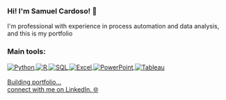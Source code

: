 ### Hi! I'm Samuel Cardoso! 🫡
I'm professional with experience in process automation and data analysis, and this is my portfolio

### Main tools:
<div stylr='display: inline_block'>
    <a href='https://github.com/SamuelCardoso-Analytics'>
    <img align='center' alt='Python' src= 'https://img.shields.io/badge/Python-3776AB?style=for-the-badge&logo=python&logoColor=white'/>
    <img align='center' alt='R' src= 'https://img.shields.io/badge/R-276DC3?style=for-the-badge&logo=r&logoColor=white'/>
    <img align='center' alt='SQL' src= 'https://img.shields.io/badge/MySQL-005C84?style=for-the-badge&logo=mysql&logoColor=white'/>
    <img align='center' alt='Excel' src= 'https://img.shields.io/badge/Microsoft_Excel-217346?style=for-the-badge&logo=microsoft-excel&logoColor=white'/>
    <img align='center' alt='PowerPoint' src= 'https://img.shields.io/badge/Microsoft_PowerPoint-B7472A?style=for-the-badge&logo=microsoft-powerpoint&logoColor=white'/>
     <img align='center' alt='Tableau' src='https://img.shields.io/badge/Tableau-E97627?style=for-the-badge&logo=Tableau&logoColor=white'/>
</div><br/>
Building portfolio... <br/>
connect with me on LinkedIn. 🌐
